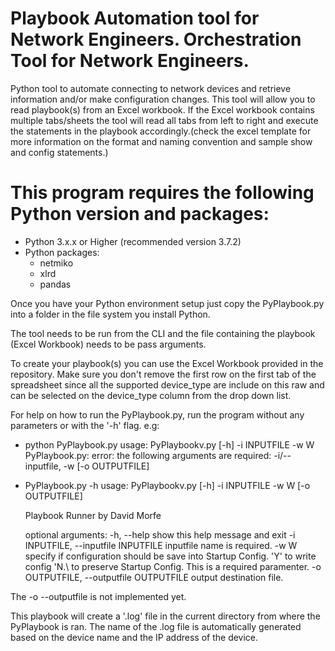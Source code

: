 
# Playbook Automation tool for Network Engineers. Orchestration Tool for Network Engineers.
Python tool to automate connecting to network devices and retrieve information and/or make configuration changes.
This tool will allow you to read playbook(s) from an Excel workbook. If the Excel workbook contains multiple tabs/sheets the tool will read all tabs from left to right and execute the statements in the playbook accordingly.(check the excel template for more information on the format and naming convention and sample show and config statements.)

# This program requires the following Python version and packages:
  - Python 3.x.x or Higher (recommended version 3.7.2)
  - Python packages:
    - netmiko
    - xlrd
    - pandas

Once you have your Python environment setup just copy the PyPlaybook.py into a folder in the file system you install Python.

The tool needs to be run from the CLI and the file containing the playbook (Excel Workbook) needs to be pass arguments.

To create your playbook(s) you can use the Excel Workbook provided in the repository. Make sure you don't remove the first row on the first tab of the spreadsheet since all the supported  device_type are include on this raw and can be selected on the device_type column from the drop down list.

For help on how to run the PyPlaybook.py, run the program without any parameters or with the '-h' flag. e.g:
  - python PyPlaybook.py
    usage: PyPlaybookv.py [-h] -i INPUTFILE -w W
    PyPlaybook.py: error: the following arguments are required: -i/--inputfile, -w [-o OUTPUTFILE]
    
  - PyPlaybook.py -h
    usage: PyPlaybookv.py [-h] -i INPUTFILE -w W [-o OUTPUTFILE]

    Playbook Runner by David Morfe

    optional arguments:
      -h, --help            show this help message and exit
      -i INPUTFILE, --inputfile INPUTFILE
                            inputfile name is required.
      -w W                  specify if configuration should be save into Startup
                            Config. 'Y' to write config 'N.\ to preserve Startup
                            Config. This is a required paramenter.
      -o OUTPUTFILE, --outputfile OUTPUTFILE
                            output destination file.

The -o --outputfile is not implemented yet.                            

This playbook will create a '.log' file in the current directory from where the PyPlaybook is ran. The name of the .log file is automatically generated based on the device name and the IP address of the device.
